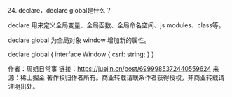 24. declare，declare global是什么？

declare 用来定义全局变量、全局函数、全局命名空间、js modules、class等。

declare global 为全局对象 window 增加新的属性。

declare global {
   interface Window {
      csrf: string;
   }
}

作者：周姐日常事
链接：https://juejin.cn/post/6999985372440559624
来源：稀土掘金
著作权归作者所有。商业转载请联系作者获得授权，非商业转载请注明出处。
